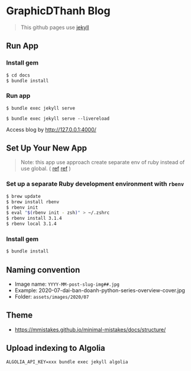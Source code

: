 # GraphicDThanh Blog
> This github pages use [jekyll](https://jekyllrb.com/docs/installation/)

## Run App
### Install gem
```bash
$ cd docs
$ bundle install
```
### Run app
```
$ bundle exec jekyll serve
```

```
$ bundle exec jekyll serve --livereload
```

Access blog by http://127.0.0.1:4000/

## Set Up Your New App
> Note: this app use approach create separate env of ruby instead of use global. (
> [ref](https://collectionbuilder.github.io/cb-docs/docs/software/ruby_mac/)
> [ref](https://jekyllrb.com/docs/installation/)
> )

### Set up a separate Ruby development environment with `rbenv`

```bash
$ brew update
$ brew install rbenv
$ rbenv init
$ eval "$(rbenv init - zsh)" > ~/.zshrc
$ rbenv install 3.1.4
$ rbenv local 3.1.4
```

### Install gem
```bash
$ bundle install
```

## Naming convention
- Image name: `YYYY-MM-post-slug-img##.jpg`
- Example: 2020-07-dai-ban-doanh-python-series-overview-cover.jpg
- Folder: `assets/images/2020/07`

## Theme
- https://mmistakes.github.io/minimal-mistakes/docs/structure/

## Upload indexing to Algolia
```
ALGOLIA_API_KEY=xxx bundle exec jekyll algolia
```
